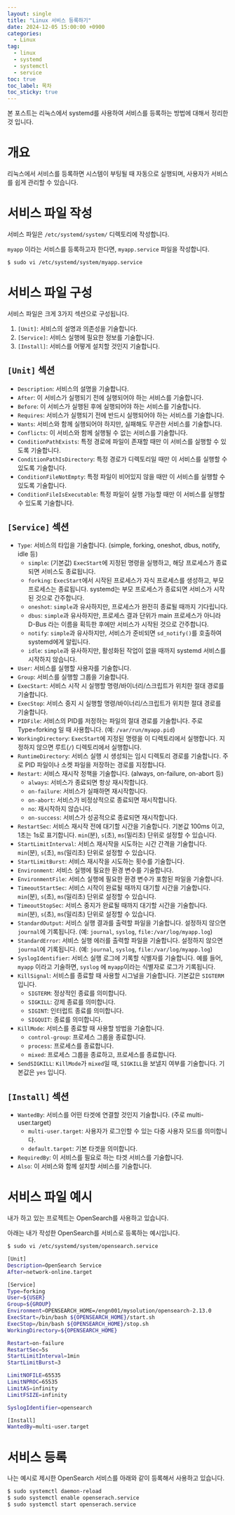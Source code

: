 ```yaml
---
layout: single
title: "Linux 서비스 등록하기"
date: 2024-12-05 15:00:00 +0900
categories: 
  - Linux
tag: 
  - linux
  - systemd
  - systemctl
  - service
toc: true
toc_label: 목차
toc_sticky: true
---
```


본 포스트는 리눅스에서 systemd를 사용하여 서비스를 등록하는 방법에 대해서 정리한 것 입니다.

# 개요

리눅스에서 서비스를 등록하면 시스템이 부팅될 때 자동으로 실행되며, 사용자가 서비스를 쉽게 관리할 수 있습니다.

# 서비스 파일 작성

서비스 파일은 `/etc/systemd/system/` 디렉토리에 작성합니다.

`myapp` 이라는 서비스를 등록하고자 한다면, `myapp.service` 파일을 작성합니다.

```bash
$ sudo vi /etc/systemd/system/myapp.service
```

# 서비스 파일 구성

서비스 파일은 크게 3가지 섹션으로 구성됩니다.

1. `[Unit]`: 서비스의 설명과 의존성을 기술합니다.
2. `[Service]`: 서비스 실행에 필요한 정보를 기술합니다.
3. `[Install]`: 서비스를 어떻게 설치할 것인지 기술합니다.

## `[Unit]` 섹션

* `Description`: 서비스의 설명을 기술합니다.
* `After`: 이 서비스가 실행되기 전에 실행되어야 하는 서비스를 기술합니다.
* `Before`: 이 서비스가 실행된 후에 실행되어야 하는 서비스를 기술합니다.
* `Requires`: 서비스가 실행되기 전에 반드시 실행되어야 하는 서비스를 기술합니다.
* `Wants`: 서비스와 함께 실행되어야 하지만, 실패해도 무관한 서비스를 기술합니다.
* `Conflicts`: 이 서비스와 함께 실행될 수 없는 서비스를 기술합니다.
* `ConditionPathExists`: 특정 경로에 파일이 존재할 때만 이 서비스를 실행할 수 있도록 기술합니다.
* `ConditionPathIsDirectory`: 특정 경로가 디렉토리일 때만 이 서비스를 실행할 수 있도록 기술합니다.
* `ConditionFileNotEmpty`: 특정 파일이 비어있지 않을 때만 이 서비스를 실행할 수 있도록 기술합니다.
* `ConditionFileIsExecutable`: 특정 파일이 실행 가능할 때만 이 서비스를 실행할 수 있도록 기술합니다.

## `[Service]` 섹션

* `Type`: 서비스의 타입을 기술합니다. (simple, forking, oneshot, dbus, notify, idle 등)
  * `simple`: (기본값) `ExecStart`에 지정된 명령을 실행하고, 해당 프로세스가 종료되면 서비스도 종료됩니다.
  * `forking`: `ExecStart`에서 시작된 프로세스가 자식 프로세스를 생성하고, 부모 프로세스는 종료됩니다. systemd는 부모 프로세스가 종료되면 서비스가 시작된 것으로 간주합니다.
  * `oneshot`: `simple`과 유사하지만, 프로세스가 완전히 종료될 때까지 기다립니다.
  * `dbus`: `simple`과 유사하지만, 프로세스 결과 단위가 main 프로세스가 아니라 D-Bus 라는 이름을 획득한 후에만 서비스가 시작된 것으로 간주합니다.
  * `notify`: `simple`과 유사하지만, 서비스가 준비되면 `sd_notify()`를 호출하여 systemd에게 알립니다.
  * `idle`: `simple`과 유사하지만, 활성화된 작업이 없을 때까지 systemd 서비스를 시작하지 않습니다.
* `User`: 서비스를 실행할 사용자를 기술합니다.
* `Group`: 서비스를 실행할 그룹을 기술합니다.
* `ExecStart`: 서비스 시작 시 실행할 명령/바이너리/스크립트가 위치한 절대 경로를 기술합니다.
* `ExecStop`: 서비스 중지 시 실행할 명령/바이너리/스크립트가 위치한 절대 경로를 기술합니다.
* `PIDFile`: 서비스의 PID를 저정하는 파일의 절대 경로를 기술합니다. 주로 Type=forking 일 때 사용합니다. (예: `/var/run/myapp.pid`)
* `WorkingDirectory`: `ExecStart`에 지정된 명령을 이 디렉토리에서 실행합니다. 지정하지 않으면 루트(`/`) 디렉토리에서 실행합니다.
* `RuntimeDirectory`: 서비스 실행 시 생성되는 임시 디렉토리 경로를 기술합니다. 주로 PID 파일이나 소켓 파일을 저장하는 경로를 지정합니다.
* `Restart`: 서비스 재시작 정책을 기술합니다. (always, on-failure, on-abort 등)
  * `always`: 서비스가 종료되면 항상 재시작합니다.
  * `on-failure`: 서비스가 실패하면 재시작합니다.
  * `on-abort`: 서비스가 비정상적으로 종료되면 재시작합니다.
  * `no`: 재시작하지 않습니다.
  * `on-success`: 서비스가 성공적으로 종료되면 재시작합니다.
* `RestartSec`: 서비스 재시작 전에 대기할 시간을 기술합니다. 기본값 100ms 이고, 1초는 1s로 표기합니다. `min`(분), `s`(초), `ms`(밀리초) 단위로 설정할 수 있습니다.
* `StartLimitInterval`: 서비스 재시작을 시도하는 시간 간격을 기술합니다. `min`(분), `s`(초), `ms`(밀리초) 단위로 설정할 수 있습니다. 
* `StartLimitBurst`: 서비스 재시작을 시도하는 횟수를 기술합니다.
* `Environment`: 서비스 실행에 필요한 환경 변수를 기술합니다.
* `EnvironmentFile`: 서비스 실행에 필요한 환경 변수가 포함된 파일을 기술합니다.
* `TimeoutStartSec`: 서비스 시작이 완료될 때까지 대기할 시간을 기술합니다. `min`(분), `s`(초), `ms`(밀리초) 단위로 설정할 수 있습니다.
* `TimeoutStopSec`: 서비스 중지가 완료될 때까지 대기할 시간을 기술합니다. `min`(분), `s`(초), `ms`(밀리초) 단위로 설정할 수 있습니다.
* `StandardOutput`: 서비스 실행 결과를 출력할 파일을 기술합니다. 설정하지 않으면 `journal`에 기록됩니다. (예: `journal`, `syslog`, `file:/var/log/myapp.log`)
* `StandardError`: 서비스 실행 에러를 출력할 파일을 기술합니다. 설정하지 않으면 `journal`에 기록됩니다. (예: `journal`, `syslog`, `file:/var/log/myapp.log`)
* `SyslogIdentifier`: 서비스 실행 로그에 기록할 식별자를 기술합니다. 예를 들어, `myapp` 이라고 기술하면, `syslog` 에 `myapp`이라는 식별자로 로그가 기록됩니다.
* `KillSignal`: 서비스를 종료할 때 사용할 시그널을 기술합니다. 기본값은 `SIGTERM` 입니다.
  * `SIGTERM`: 정상적인 종료를 의미합니다.
  * `SIGKILL`: 강제 종료를 의미합니다.
  * `SIGINT`: 인터럽트 종료를 의미합니다.
  * `SIGQUIT`: 종료를 의미합니다.
* `KillMode`: 서비스를 종료할 때 사용할 방법을 기술합니다.
  * `control-group`: 프로세스 그룹을 종료합니다.
  * `process`: 프로세스를 종료합니다.
  * `mixed`: 프로세스 그룹을 종료하고, 프로세스를 종료합니다.
* `SendSIGKILL`: `KillMode`가 `mixed`일 때, `SIGKILL`을 보낼지 여부를 기술합니다. 기본값은 `yes` 입니다.

## `[Install]` 섹션

* `WantedBy`: 서비스를 어떤 타겟에 연결할 것인지 기술합니다. (주로 multi-user.target)
  * `multi-user.target`: 사용자가 로그인할 수 있는 다중 사용자 모드를 의미합니다.
  * `default.target`: 기본 타겟을 의미합니다.
* `RequiredBy`: 이 서비스를 필요로 하는 타겟 서비스를 기술합니다.
* `Also`: 이 서비스와 함께 설치할 서비스를 기술합니다.

# 서비스 파일 예시

내가 하고 있는 프로젝트는 OpenSearch를 사용하고 있습니다. 

아래는 내가 작성한 OpenSearch를 서비스로 등록하는 예시입니다.

```bash
$ sudo vi /etc/systemd/system/opensearch.service
```

```bash
[Unit]
Description=OpenSearch Service
After=network-online.target

[Service]
Type=forking
User=${USER}
Group=${GROUP}
Environment=OPENSEARCH_HOME=/engn001/mysolution/opensearch-2.13.0
ExecStart=/bin/bash ${OPENSEARCH_HOME}/start.sh
ExecStop=/bin/bash ${OPENSEARCH_HOME}/stop.sh
WorkingDirectory=${OPENSEARCH_HOME}

Restart=on-failure
RestartSec=5s
StartLimitInterval=1min
StartLimitBurst=3

LimitNOFILE=65535
LimitNPROC=65535
LimitAS=infinity
LimitFSIZE=infinity

SyslogIdentifier=opensearch

[Install]
WantedBy=multi-user.target
```

# 서비스 등록

나는 예시로 제시한 OpenSearch 서비스를 아래와 같이 등록해서 사용하고 있습니다.

```bash
$ sudo systemctl daemon-reload
$ sudo systemctl enable openserach.service
$ sudo systemctl start openserach.service
```
